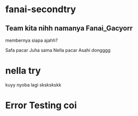 # fanai-secondtry
## Team kita nihh namanya Fanai_Gacyorr
 membernya siapa ajahh?

 Safa pacar Juha sama Nella pacar Asahi dongggg 
 
# nella try 
kuyy nyoba lagi skskskskk

# Error Testing coi
